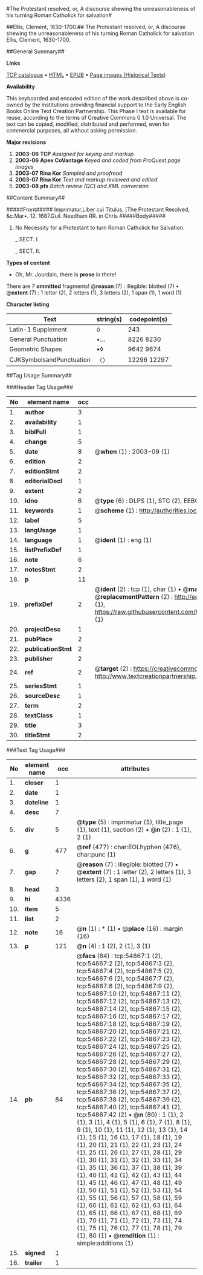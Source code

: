 #The Protestant resolved, or, A discourse shewing the unreasonableness of his turning Roman Catholick for salvation#

##Ellis, Clement, 1630-1700.##
The Protestant resolved, or, A discourse shewing the unreasonableness of his turning Roman Catholick for salvation
Ellis, Clement, 1630-1700.

##General Summary##

**Links**

[TCP catalogue](http://www.ota.ox.ac.uk/tcp/)  • 
[HTML](http://tei.it.ox.ac.uk/tcp/Texts-HTML/free/A39/A39265.html)  • 
[EPUB](http://tei.it.ox.ac.uk/tcp/Texts-EPUB/free/A39/A39265.epub) • 
[Page images (Historical Texts)](https://data.historicaltexts.jisc.ac.uk/view?pubId=eebo-12142679e&pageId=eebo-12142679e-54867-1)

**Availability**

This keyboarded and encoded edition of the
	       work described above is co-owned by the institutions
	       providing financial support to the Early English Books
	       Online Text Creation Partnership. This Phase I text is
	       available for reuse, according to the terms of Creative
	       Commons 0 1.0 Universal. The text can be copied,
	       modified, distributed and performed, even for
	       commercial purposes, all without asking permission.

**Major revisions**

1. __2003-06__ __TCP__ *Assigned for keying and markup*
1. __2003-06__ __Apex CoVantage__ *Keyed and coded from ProQuest page images*
1. __2003-07__ __Rina Kor__ *Sampled and proofread*
1. __2003-07__ __Rina Kor__ *Text and markup reviewed and edited*
1. __2003-08__ __pfs__ *Batch review (QC) and XML conversion*

##Content Summary##

#####Front#####
Imprimatur,Liber cui Titulus, [The Protestant Resolved, &c.Mar•. 12. 1687.Guil. Needham RR. in Chris
#####Body#####

1. No Necessity for a Protestant to turn Roman Catholick for Salvation.

    _ SECT. I.

    _ SECT. II.

**Types of content**

  * Oh, Mr. Jourdain, there is **prose** in there!

There are 7 **ommitted** fragments! 
 @__reason__ (7) : illegible: blotted (7)  •  @__extent__ (7) : 1 letter (2), 2 letters (1), 3 letters (2), 1 span (1), 1 word (1)

**Character listing**


|Text|string(s)|codepoint(s)|
|---|---|---|
|Latin-1 Supplement|ó|243|
|General Punctuation|•…|8226 8230|
|Geometric Shapes|▪◊|9642 9674|
|CJKSymbolsandPunctuation|〈〉|12296 12297|

##Tag Usage Summary##

###Header Tag Usage###

|No|element name|occ|attributes|
|---|---|---|---|
|1.|__author__|3||
|2.|__availability__|1||
|3.|__biblFull__|1||
|4.|__change__|5||
|5.|__date__|8| @__when__ (1) : 2003-09 (1)|
|6.|__edition__|2||
|7.|__editionStmt__|2||
|8.|__editorialDecl__|1||
|9.|__extent__|2||
|10.|__idno__|6| @__type__ (6) : DLPS (1), STC (2), EEBO-CITATION (1), OCLC (1), VID (1)|
|11.|__keywords__|1| @__scheme__ (1) : http://authorities.loc.gov/ (1)|
|12.|__label__|5||
|13.|__langUsage__|1||
|14.|__language__|1| @__ident__ (1) : eng (1)|
|15.|__listPrefixDef__|1||
|16.|__note__|6||
|17.|__notesStmt__|2||
|18.|__p__|11||
|19.|__prefixDef__|2| @__ident__ (2) : tcp (1), char (1)  •  @__matchPattern__ (2) : ([0-9\-]+):([0-9IVX]+) (1), (.+) (1)  •  @__replacementPattern__ (2) : http://eebo.chadwyck.com/downloadtiff?vid=$1&page=$2 (1), https://raw.githubusercontent.com/textcreationpartnership/Texts/master/tcpchars.xml#$1 (1)|
|20.|__projectDesc__|1||
|21.|__pubPlace__|2||
|22.|__publicationStmt__|2||
|23.|__publisher__|2||
|24.|__ref__|2| @__target__ (2) : https://creativecommons.org/publicdomain/zero/1.0/ (1), http://www.textcreationpartnership.org/docs/. (1)|
|25.|__seriesStmt__|1||
|26.|__sourceDesc__|1||
|27.|__term__|2||
|28.|__textClass__|1||
|29.|__title__|3||
|30.|__titleStmt__|2||


###Text Tag Usage###

|No|element name|occ|attributes|
|---|---|---|---|
|1.|__closer__|1||
|2.|__date__|1||
|3.|__dateline__|1||
|4.|__desc__|7||
|5.|__div__|5| @__type__ (5) : imprimatur (1), title_page (1), text (1), section (2)  •  @__n__ (2) : 1 (1), 2 (1)|
|6.|__g__|477| @__ref__ (477) : char:EOLhyphen (476), char:punc (1)|
|7.|__gap__|7| @__reason__ (7) : illegible: blotted (7)  •  @__extent__ (7) : 1 letter (2), 2 letters (1), 3 letters (2), 1 span (1), 1 word (1)|
|8.|__head__|3||
|9.|__hi__|4336||
|10.|__item__|5||
|11.|__list__|2||
|12.|__note__|16| @__n__ (1) : * (1)  •  @__place__ (16) : margin (16)|
|13.|__p__|121| @__n__ (4) : 1 (2), 2 (1), 3 (1)|
|14.|__pb__|84| @__facs__ (84) : tcp:54867:1 (2), tcp:54867:2 (2), tcp:54867:3 (2), tcp:54867:4 (2), tcp:54867:5 (2), tcp:54867:6 (2), tcp:54867:7 (2), tcp:54867:8 (2), tcp:54867:9 (2), tcp:54867:10 (2), tcp:54867:11 (2), tcp:54867:12 (2), tcp:54867:13 (2), tcp:54867:14 (2), tcp:54867:15 (2), tcp:54867:16 (2), tcp:54867:17 (2), tcp:54867:18 (2), tcp:54867:19 (2), tcp:54867:20 (2), tcp:54867:21 (2), tcp:54867:22 (2), tcp:54867:23 (2), tcp:54867:24 (2), tcp:54867:25 (2), tcp:54867:26 (2), tcp:54867:27 (2), tcp:54867:28 (2), tcp:54867:29 (2), tcp:54867:30 (2), tcp:54867:31 (2), tcp:54867:32 (2), tcp:54867:33 (2), tcp:54867:34 (2), tcp:54867:35 (2), tcp:54867:36 (2), tcp:54867:37 (2), tcp:54867:38 (2), tcp:54867:39 (2), tcp:54867:40 (2), tcp:54867:41 (2), tcp:54867:42 (2)  •  @__n__ (80) : 1 (1), 2 (1), 3 (1), 4 (1), 5 (1), 6 (1), 7 (1), 8 (1), 9 (1), 10 (1), 11 (1), 12 (1), 13 (1), 14 (1), 15 (1), 16 (1), 17 (1), 18 (1), 19 (1), 20 (1), 21 (1), 22 (1), 23 (1), 24 (1), 25 (1), 26 (1), 27 (1), 28 (1), 29 (1), 30 (1), 31 (1), 32 (1), 33 (1), 34 (1), 35 (1), 36 (1), 37 (1), 38 (1), 39 (1), 40 (1), 41 (1), 42 (1), 43 (1), 44 (1), 45 (1), 46 (1), 47 (1), 48 (1), 49 (1), 50 (1), 51 (1), 52 (1), 53 (1), 54 (1), 55 (1), 56 (1), 57 (1), 58 (1), 59 (1), 60 (1), 61 (1), 62 (1), 63 (1), 64 (1), 65 (1), 66 (1), 67 (1), 68 (1), 69 (1), 70 (1), 71 (1), 72 (1), 73 (1), 74 (1), 75 (1), 76 (1), 77 (1), 78 (1), 79 (1), 80 (1)  •  @__rendition__ (1) : simple:additions (1)|
|15.|__signed__|1||
|16.|__trailer__|1||
